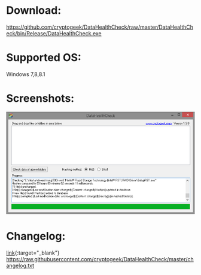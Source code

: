 # Download:
https://github.com/cryptogeek/DataHealthCheck/raw/master/DataHealthCheck/bin/Release/DataHealthCheck.exe
# Supported OS: 
Windows 7,8,8.1
# Screenshots:
![DataHealthCheck](https://raw.githubusercontent.com/cryptogeek/DataHealthCheck/master/screenshot.png)
# Changelog:
[link](https://raw.githubusercontent.com/cryptogeek/DataHealthCheck/master/changelog.txt){:target="_blank"}
https://raw.githubusercontent.com/cryptogeek/DataHealthCheck/master/changelog.txt
